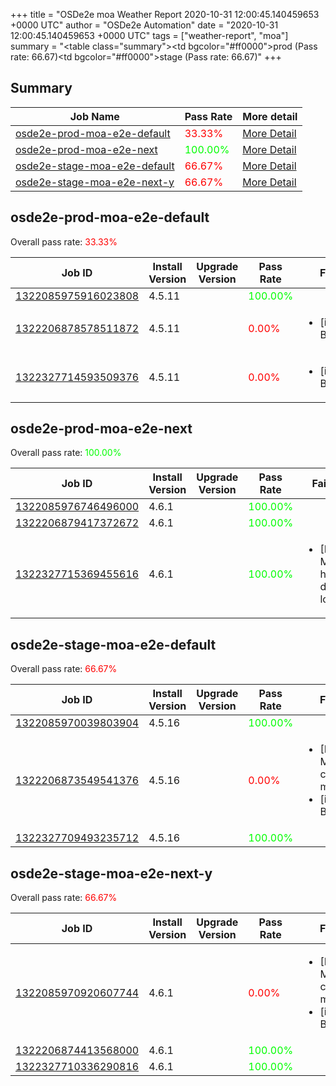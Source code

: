 +++
title = "OSDe2e moa Weather Report 2020-10-31 12:00:45.140459653 +0000 UTC"
author = "OSDe2e Automation"
date = "2020-10-31 12:00:45.140459653 +0000 UTC"
tags = ["weather-report", "moa"]
summary = "<table class=\"summary\"><tr><td bgcolor=\"#ff0000\"></td><td>prod (Pass rate: 66.67)</td></tr><tr><td bgcolor=\"#ff0000\"></td><td>stage (Pass rate: 66.67)</td></tr></table>"
+++
## Summary

| Job Name | Pass Rate | More detail |
|----------|-----------|-------------|
|[osde2e-prod-moa-e2e-default](https://prow.svc.ci.openshift.org/?job=osde2e-prod-moa-e2e-default)| <span style="color:#ff0000;">33.33%</span>|[More Detail](#osde2e-prod-moa-e2e-default)|
|[osde2e-prod-moa-e2e-next](https://prow.svc.ci.openshift.org/?job=osde2e-prod-moa-e2e-next)| <span style="color:#01fe00;">100.00%</span>|[More Detail](#osde2e-prod-moa-e2e-next)|
|[osde2e-stage-moa-e2e-default](https://prow.svc.ci.openshift.org/?job=osde2e-stage-moa-e2e-default)| <span style="color:#ff0000;">66.67%</span>|[More Detail](#osde2e-stage-moa-e2e-default)|
|[osde2e-stage-moa-e2e-next-y](https://prow.svc.ci.openshift.org/?job=osde2e-stage-moa-e2e-next-y)| <span style="color:#ff0000;">66.67%</span>|[More Detail](#osde2e-stage-moa-e2e-next-y)|



## osde2e-prod-moa-e2e-default

Overall pass rate: <span style="color:#ff0000;">33.33%</span>

| Job ID | Install Version | Upgrade Version | Pass Rate | Failures |
|--------|-----------------|-----------------|-----------|----------|
[1322085975916023808](https://prow.ci.openshift.org/view/gs/origin-ci-test/logs/osde2e-prod-moa-e2e-default/1322085975916023808) | 4.5.11 |  | <span style="color:#01fe00;">100.00%</span>|
[1322206878578511872](https://prow.ci.openshift.org/view/gs/origin-ci-test/logs/osde2e-prod-moa-e2e-default/1322206878578511872) | 4.5.11 |  | <span style="color:#ff0000;">0.00%</span>|<ul><li>[install] BeforeSuite</li></ul>
[1322327714593509376](https://prow.ci.openshift.org/view/gs/origin-ci-test/logs/osde2e-prod-moa-e2e-default/1322327714593509376) | 4.5.11 |  | <span style="color:#ff0000;">0.00%</span>|<ul><li>[install] BeforeSuite</li></ul>



## osde2e-prod-moa-e2e-next

Overall pass rate: <span style="color:#01fe00;">100.00%</span>

| Job ID | Install Version | Upgrade Version | Pass Rate | Failures |
|--------|-----------------|-----------------|-----------|----------|
[1322085976746496000](https://prow.ci.openshift.org/view/gs/origin-ci-test/logs/osde2e-prod-moa-e2e-next/1322085976746496000) | 4.6.1 |  | <span style="color:#01fe00;">100.00%</span>|
[1322206879417372672](https://prow.ci.openshift.org/view/gs/origin-ci-test/logs/osde2e-prod-moa-e2e-next/1322206879417372672) | 4.6.1 |  | <span style="color:#01fe00;">100.00%</span>|
[1322327715369455616](https://prow.ci.openshift.org/view/gs/origin-ci-test/logs/osde2e-prod-moa-e2e-next/1322327715369455616) | 4.6.1 |  | <span style="color:#01fe00;">100.00%</span>|<ul><li>[Log Metrics] host-dns-lookup</li></ul>



## osde2e-stage-moa-e2e-default

Overall pass rate: <span style="color:#ff0000;">66.67%</span>

| Job ID | Install Version | Upgrade Version | Pass Rate | Failures |
|--------|-----------------|-----------------|-----------|----------|
[1322085970039803904](https://prow.ci.openshift.org/view/gs/origin-ci-test/logs/osde2e-stage-moa-e2e-default/1322085970039803904) | 4.5.16 |  | <span style="color:#01fe00;">100.00%</span>|
[1322206873549541376](https://prow.ci.openshift.org/view/gs/origin-ci-test/logs/osde2e-stage-moa-e2e-default/1322206873549541376) | 4.5.16 |  | <span style="color:#ff0000;">0.00%</span>|<ul><li>[Log Metrics] cluster-mgmt-500</li><li>[install] BeforeSuite</li></ul>
[1322327709493235712](https://prow.ci.openshift.org/view/gs/origin-ci-test/logs/osde2e-stage-moa-e2e-default/1322327709493235712) | 4.5.16 |  | <span style="color:#01fe00;">100.00%</span>|



## osde2e-stage-moa-e2e-next-y

Overall pass rate: <span style="color:#ff0000;">66.67%</span>

| Job ID | Install Version | Upgrade Version | Pass Rate | Failures |
|--------|-----------------|-----------------|-----------|----------|
[1322085970920607744](https://prow.ci.openshift.org/view/gs/origin-ci-test/logs/osde2e-stage-moa-e2e-next-y/1322085970920607744) | 4.6.1 |  | <span style="color:#ff0000;">0.00%</span>|<ul><li>[Log Metrics] cluster-mgmt-500</li><li>[install] BeforeSuite</li></ul>
[1322206874413568000](https://prow.ci.openshift.org/view/gs/origin-ci-test/logs/osde2e-stage-moa-e2e-next-y/1322206874413568000) | 4.6.1 |  | <span style="color:#01fe00;">100.00%</span>|
[1322327710336290816](https://prow.ci.openshift.org/view/gs/origin-ci-test/logs/osde2e-stage-moa-e2e-next-y/1322327710336290816) | 4.6.1 |  | <span style="color:#01fe00;">100.00%</span>|



